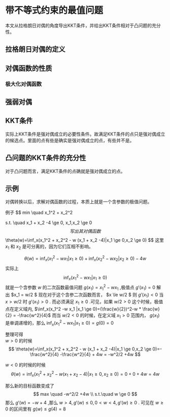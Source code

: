 # 带不等式约束的最值问题

本文从拉格朗日对偶的角度导出KKT条件，并给出KKT条件相对于凸问题的充分性。


## 拉格朗日对偶的定义

## 对偶函数的性质

### 极大化对偶函数



## 强弱对偶


## KKT条件

实际上KKT条件是强对偶成立的必要性条件。故满足KKT条件的点只是强对偶成立的候选点。里面的点有些是确实是强对偶成立的点，有些并不是。





## 凸问题的KKT条件的充分性
对于凸问题而言，满足KKT条件的点确就是强对偶成立的点。



## 示例

对偶转换以后，求解对偶函数的过程，本质上就是一个含参数的极值问题。


例子
$$
min \quad x_1^2 + x_2^2  

s.t. \quad x_1 + x_2 -4 \ge 0,
    x_1,x_2 \ge 0
$$
写出其对偶函数
$$
\theta(w)=\inf_x(x_1^2 + x_2^2 - w (x_1 + x_2 -4)|x_1 \ge 0,x_2 \ge 0)
$$
这里 $x_1$ 和 $x_2$ 是可分离的，因为它们互相不影响。

$$
\theta(w)=\inf_x(x_1^2 -wx_1 |x_1 \ge 0) + \inf_x( x_2^2 -w x_2 |x_2 \ge 0) -4w
$$
实际上
$$
\inf_x(x_1^2 -w x_1 |x_1 \ge 0)
$$
就是一个含参数 $w$ 的二次函数最值问题
 $g(x_1) = x_1^2 -w x_1$ ,极值点 $g'(x_1)=0$ 解出 $x_1 = w/2 $ 现在对于这个含参二次函数而言， $x \le w/2 $ 则 $g'(x_1)  < 0$ 当 $x > w/2$ 时 $g'(x_1) >0$ .
而必须满足 $x_1 \ge 0$ .可见，如果 $w/2 >0$ 这个时候，极值点在定义域内, $\inf_x(x_1^2 -w x_1 |x_1 \ge 0)=(\frac{w}{2})^2-w * \frac{w}{2} = -\frac{w^2}{4}$ 
而当 $w/2 <0$ 的时候，在定义域 $x_1 >0$ 范围内， $g(x_1)$ 是单调递增的，那么 $\inf_x(x_1^2 -w x_1 |x_1 \ge 0)=g(0) = 0$ 

整理可得  
 $w>0$ 的时候
$$
\theta(w)=\inf_x(x_1^2 + x_2^2 - w (x_1 + x_2 -4)|x_1 \ge 0,x_2 \ge 0)=-\frac{w^2}{4}  -\frac{w^2}{4} + 4w = -w^2/2 +4w
$$

 $w<0$ 的时候的时候
$$
\theta(w)=\inf_x(x_1^2 + x_2^2 - w (x_1 + x_2 -4)|x_1 \ge 0,x_2 \ge 0)=0 + 0 + 4w =4w
$$

那么新的目标函数变成了
$$
max \quad -w^2/2 +4w  \\
s.t.\quad w \ge 0
$$
那么 $g'(w)=-w + 4$ ,那么 $w>4,g'(w) \le 0,0<w<4,g'(w) \ge 0$ .
可见在 $w \ge 0$ 的区间里有 $g(w) \le g(4) = 8$ 



